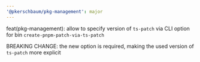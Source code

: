 ```yaml
---
'@pkerschbaum/pkg-management': major
---
```


feat(pkg-management): allow to specify version of `ts-patch` via CLI option for bin `create-pnpm-patch-via-ts-patch`

BREAKING CHANGE: the new option is required, making the used version of `ts-patch` more explicit
